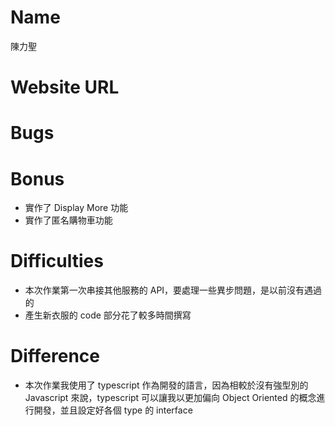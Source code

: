# Name
陳力聖

# Website URL


# Bugs


# Bonus
- 實作了 Display More 功能
- 實作了匿名購物車功能

# Difficulties
- 本次作業第一次串接其他服務的 API，要處理一些異步問題，是以前沒有遇過的
- 產生新衣服的 code 部分花了較多時間撰寫

# Difference
- 本次作業我使用了 typescript 作為開發的語言，因為相較於沒有強型別的 Javascript 來說，typescript 可以讓我以更加偏向 Object Oriented 的概念進行開發，並且設定好各個 type 的 interface
